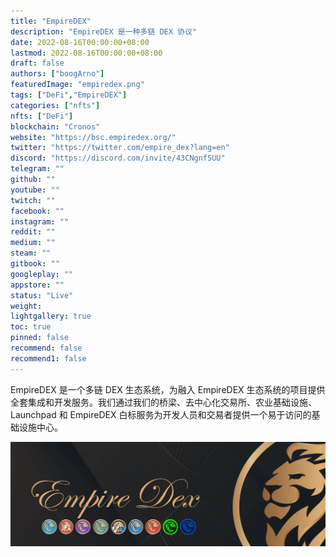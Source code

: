 ```yaml
---
title: "EmpireDEX"
description: "EmpireDEX 是一种多链 DEX 协议"
date: 2022-08-16T00:00:00+08:00
lastmod: 2022-08-16T00:00:00+08:00
draft: false
authors: ["boogArno"]
featuredImage: "empiredex.png"
tags: ["DeFi","EmpireDEX"]
categories: ["nfts"]
nfts: ["DeFi"]
blockchain: "Cronos"
website: "https://bsc.empiredex.org/"
twitter: "https://twitter.com/empire_dex?lang=en"
discord: "https://discord.com/invite/43CNgnfSUU"
telegram: ""
github: ""
youtube: ""
twitch: ""
facebook: ""
instagram: ""
reddit: ""
medium: ""
steam: ""
gitbook: ""
googleplay: ""
appstore: ""
status: "Live"
weight: 
lightgallery: true
toc: true
pinned: false
recommend: false
recommend1: false
---
```

EmpireDEX 是一个多链 DEX 生态系统，为融入 EmpireDEX 生态系统的项目提供全套集成和开发服务。我们通过我们的桥梁、去中心化交易所、农业基础设施、Launchpad 和 EmpireDEX 白标服务为开发人员和交易者提供一个易于访问的基础设施中心。

![1500x500](1500x500.jpg)